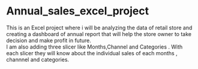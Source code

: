 # Annual_sales_excel_project
This is an Excel project where i will be analyzing the data of retail store and creating a dashboard of annual report that will help the store owner to take decision and make profit in future.  
I am also adding three slicer like Months,Channel and Categories .
With each slicer they will know about the individual sales of each months , channnel and categories.
